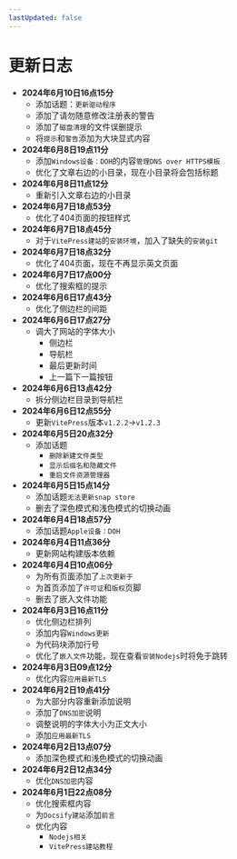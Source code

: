 ```yaml
---
lastUpdated: false
---
```


# 更新日志

- **2024年6月10日16点15分**
  - 添加话题：```更新驱动程序```
  - 添加了请勿随意修改注册表的警告
  - 添加了```磁盘清理```的文件误删提示
  - 将```提示```和```警告```添加为大块显式内容
- **2024年6月8日19点11分**
  - 添加```Windows设备：DOH```的内容```管理DNS over HTTPS模板```
  - 优化了文章右边的小目录，现在小目录将会包括标题
- **2024年6月8日11点12分**
  - 重新引入文章右边的小目录
- **2024年6月7日18点53分**
  - 优化了404页面的按钮样式
- **2024年6月7日18点45分**
  - 对于```VitePress建站```的```安装环境```，加入了缺失的```安装git```
- **2024年6月7日18点32分**
  - 优化了404页面，现在不再显示英文页面
- **2024年6月7日17点00分**
  - 优化了搜索框的提示
- **2024年6月6日17点43分**
  - 优化了侧边栏的间距
- **2024年6月6日17点27分**
  - 调大了网站的字体大小
	- 侧边栏
	- 导航栏
	- 最后更新时间
	- 上一篇下一篇按钮
- **2024年6月6日13点42分**
  - 拆分侧边栏目录到导航栏
- **2024年6月6日12点55分**
  - 更新```VitePress```版本```v1.2.2```->```v1.2.3```
- **2024年6月5日20点32分**
  - 添加话题
	- ```删除新建文件类型```
	- ```显示后缀名和隐藏文件```
	- ```重启文件资源管理器```
- **2024年6月5日15点14分**
  - 添加话题```无法更新snap store```
  - 删去了深色模式和浅色模式的切换动画
- **2024年6月4日18点57分**
  - 添加话题```Apple设备：DOH```
- **2024年6月4日11点36分**
  - 更新网站构建版本依赖
- **2024年6月4日10点06分**
  - 为所有页面添加了```上次更新于```
  - 为首页添加了```许可证```和```版权```页脚
  - 删去了嵌入文件功能
- **2024年6月3日16点11分**
  - 优化侧边栏排列
  - 添加内容```Windows更新```
  - 为代码块添加行号
  - 优化了```嵌入文件```功能，现在查看```安装Nodejs```时将免于跳转
- **2024年6月3日09点12分**
  - 优化内容```应用最新TLS```
- **2024年6月2日19点41分**
  - 为大部分内容重新添加说明
  - 添加了```DNS加密```说明
  - 调整说明的字体大小为正文大小
  - 添加```应用最新TLS```
- **2024年6月2日13点07分**
  - 添加深色模式和浅色模式的切换动画
- **2024年6月2日12点34分**
  - 优化```DNS加密```内容
- **2024年6月1日22点08分**
  - 优化搜索框内容
  - 为```Docsify建站```添加```前言```
  - 优化内容
	- ```Nodejs相关```
	- ```VitePress建站教程```
